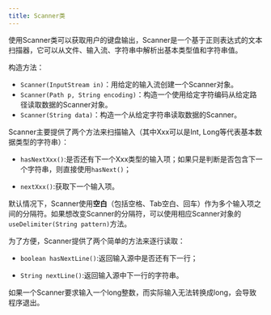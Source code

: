 ```yaml
---
title: Scanner类
---
```


使用Scanner类可以获取用户的键盘输出，Scanner是一个基于正则表达式的文本扫描器，它可以从文件、输入流、字符串中解析出基本类型值和字符串值。

构造方法：

- `Scanner(InputStream in)`：用给定的输入流创建一个Scanner对象。
- `Scanner(Path p, String encoding)`：构造一个使用给定字符编码从给定路径读取数据的Scanner对象。
- `Scanner(String data)`：构造一个从给定字符串读取数据的Scanner。

Scanner主要提供了两个方法来扫描输入（其中Xxx可以是Int, Long等代表基本数据类型的字符串）：

- `hasNextXxx()`:是否还有下一个Xxx类型的输入项；如果只是判断是否包含下一个字符串，则直接使用`hasNext()`；

- `nextXxx()`:获取下一个输入项。

默认情况下，Scanner使用**空白**（包括空格、Tab空白、回车）作为多个输入项之间的分隔符。如果想改变Scanner的分隔符，可以使用相应Scanner对象的`useDelimiter(String pattern)`方法。

为了方便，Scanner提供了两个简单的方法来逐行读取：

- `boolean hasNextLine()`:返回输入源中是否还有下一行；

- `String nextLine()`:返回输入源中下一行的字符串。

如果一个Scanner要求输入一个long整数，而实际输入无法转换成long，会导致程序退出。

